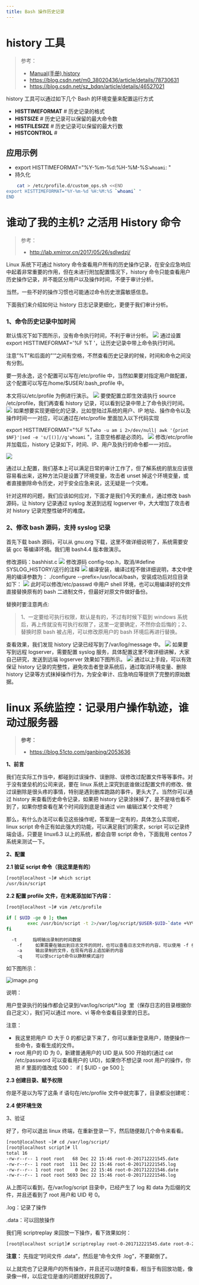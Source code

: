 ```yaml
---
title: Bash 操作历史记录
---
```


# history 工具

> 参考：
> - [Manual(手册),history](https://www.man7.org/linux/man-pages/man3/history.3.html)
> - <https://blog.csdn.net/m0_38020436/article/details/78730631>
> - <https://blog.csdn.net/sz_bdqn/article/details/46527021>

history 工具可以通过如下几个 Bash 的环境变量来配置运行方式

- **HISTTIMEFORMAT** # 历史记录的格式
- **HISTSIZE** # 历史记录可以保留的最大命令数
- **HISTFILESIZE** # 历史记录可以保留的最大行数
- **HISTCONTROL** #

## 应用示例

- export HISTTIMEFORMAT="%Y-%m-%d:%H-%M-%S:`whoami`: "
- 持久化

```bash
    cat > /etc/profile.d/custom_ops.sh <<END
export HISTTIMEFORMAT="%Y-%m-%d %H:%M:%S `whoami` "
END
```

# 谁动了我的主机? 之活用 History 命令

> 参考：
> - <http://lab.xmirror.cn/2017/05/26/sdlwdzj/>

Linux 系统下可通过 history 命令查看用户所有的历史操作记录，在安全应急响应中起着非常重要的作用，但在未进行附加配置情况下，history 命令只能查看用户历史操作记录，并不能区分用户以及操作时间，不便于审计分析。

当然，一些不好的操作习惯也可能通过命令历史泄露敏感信息。

下面我们来介绍如何让 history 日志记录更细化，更便于我们审计分析。

### 1、命令历史记录中加时间

默认情况下如下图所示，没有命令执行时间，不利于审计分析。
![](https://notes-learning.oss-cn-beijing.aliyuncs.com/ieek6o/1616165148137-f9789cc5-18b7-4fef-9319-70bcf57795e7.jpeg)
通过设置 export HISTTIMEFORMAT='%F %T '，让历史记录中带上命令执行时间。

注意”%T”和后面的”’”之间有空格，不然查看历史记录的时候，时间和命令之间没有分割。

要一劳永逸，这个配置可以写在/etc/profile 中，当然如果要对指定用户做配置，这个配置可以写在/home/$USER/.bash_profile 中。

本文将以/etc/profile 为例进行演示。
![](https://notes-learning.oss-cn-beijing.aliyuncs.com/ieek6o/1616165148161-a02cf695-ebc3-4678-83bf-0dbb6a605411.jpeg)
要使配置立即生效请执行 source /etc/profile，我们再查看 history 记录，可以看到记录中带上了命令执行时间。
![](https://notes-learning.oss-cn-beijing.aliyuncs.com/ieek6o/1616165148125-d672b6e4-155b-43e0-90cf-4c34f4b15fd7.jpeg)
如果想要实现更细化的记录，比如登陆过系统的用户、IP 地址、操作命令以及操作时间一一对应，可以通过在/etc/profile 里面加入以下代码实现

export HISTTIMEFORMAT="%F %T`who -u am i 2>/dev/null| awk '{print $NF}'|sed -e 's/[()]//g'whoami` "，注意空格都是必须的。
![](https://notes-learning.oss-cn-beijing.aliyuncs.com/ieek6o/1616165148147-39797dc0-8f2b-4481-8a11-521ad0d3be06.jpeg)
修改/etc/profile 并加载后，history 记录如下，时间、IP、用户及执行的命令都一一对应。

![](https://notes-learning.oss-cn-beijing.aliyuncs.com/ieek6o/1616165148143-0955f121-58ad-4cc4-a350-c2103b8cb990.jpeg)

通过以上配置，我们基本上可以满足日常的审计工作了，但了解系统的朋友应该很容易看出来，这种方法只是设置了环境变量，攻击者 unset 掉这个环境变量，或者直接删除命令历史，对于安全应急来说，这无疑是一个灾难。

针对这样的问题，我们应该如何应对，下面才是我们今天的重点，通过修改 bash 源码，让 history 记录通过 syslog 发送到远程 logserver 中，大大增加了攻击者对 history 记录完整性破坏的难度。

### 2、修改 bash 源码，支持 syslog 记录

首先下载 bash 源码，可以从 gnu.org 下载，这里不做详细说明了，系统需要安装 gcc 等编译环境。我们用 bash4.4 版本做演示。

修改源码：bashhist.c
![](https://notes-learning.oss-cn-beijing.aliyuncs.com/ieek6o/1616165148122-2898b5a5-b861-491b-ac1a-201aa6403243.jpeg)
修改源码 config-top.h，取消/#define SYSLOG_HISTORY/这行的注释
![](https://notes-learning.oss-cn-beijing.aliyuncs.com/ieek6o/1616165148162-6b252c51-d8d8-4f98-9ad2-a67e574db7f6.jpeg)
编译安装，编译过程不做详细说明，本文中使用的编译参数为： ./configure --prefix=/usr/local/bash，安装成功后对应目录如下：
![](https://notes-learning.oss-cn-beijing.aliyuncs.com/ieek6o/1616165148144-a4bcb15d-3f39-477d-bd7f-1167d58f615d.jpeg)
此时可以修改/etc/passwd 中用户 shell 环境，也可以用编译好的文件直接替换原有的 bash 二进制文件，但最好对原文件做好备份。

替换时要注意两点:

> 1、一定要给可执行权限，默认是有的，不过有时候下载到 windows 系统后，再上传就没有可执行权限了，这里一定要确定，不然你会后悔的；2、替换时原 bash 被占用，可以修改原用户的 bash 环境后再进行替换。

查看效果，我们发现 history 记录已经写到了/var/log/message 中。
![](https://notes-learning.oss-cn-beijing.aliyuncs.com/ieek6o/1616165148170-cb8d9280-1422-4701-95f3-2cdd4da96b59.jpeg)
如果要写到远程 logserver，需要配置 syslog 服务，具体配置这里不做详细讲解，大家自己研究，发送到远端 logserver 效果如下图所示。
![](https://notes-learning.oss-cn-beijing.aliyuncs.com/ieek6o/1616165148152-c4072293-34eb-489d-ba93-70e05632e218.jpeg)
通过以上手段，可以有效保证 history 记录的完整性，避免攻击者登录系统后，通过取消环境变量、删除 history 记录等方式抹掉操作行为，为安全审计、应急响应等提供了完整的原始数据。

# linux 系统监控：记录用户操作轨迹，谁动过服务器

> **参考：**
>
> - <https://blog.51cto.com/ganbing/2053636>

**1、前言**

我们在实际工作当中，都碰到过误操作、误删除、误修改过配置文件等等事件。对于没有堡垒机的公司来说，要在 linux 系统上深究到底谁做过配置文件的修改、做过误删除是很头疼的事情，特别是遇到删库跑路的事件，更头大了。当然你可以通过 history 来查看历史命令记录，如果把 history 记录涂抹掉了，是不是啥也看不到了，如果你想查看在某个时间段到底是谁通过 vim 编辑过某个文件呢？

那么，有什么办法可以看见这些操作呢，答案是一定有的，具体怎么实现呢，linux script 命令正有如此强大的功能，可以满足我们的需求，script 可以记录终端会话，只要是 linux6.3 以上的系统，都会自带 script 命令，下面我用 centos 7 系统来测试一下。

**2、配置**

**2.1 验证 script 命令（我这里是有的）**

```bash
[root@localhost ~]# which script
/usr/bin/script
```

**2.2 配置 profile 文件，在末尾添加如下内容：**

```bash
[root@localhost ~]# vim /etc/profile

if [ $UID -ge 0 ]; then
        exec /usr/bin/script -t 2>/var/log/script/$USER-$UID-`date +%Y%m%d%H%M`.date -a -f -q /var/log/script/$USER-$UID-`date +%Y%m%d%H%M`.log
fi
```

```bash
  -t　　　 指明输出录制的时间数据
    -f     如果需要在输出到日志文件的同时，也可以查看日志文件的内容，可以使用 -f 参数。PS:可以用于教学,两个命令行接-f可以实时演示
    -a     输出录制的文件，在现有内容上追加新的内容
    -q     可以使script命令以静默模式运行
```

如下图所示：

![image.png](https://notes-learning.oss-cn-beijing.aliyuncs.com/ieek6o/1647416324069-ae3a5928-f2d8-417c-a761-082d0c58a7fd.png)

说明：

用户登录执行的操作都会记录到/var/log/script/\*.log  里（保存日志的目录根据你自己定义），我们可以通过 more、vi 等命令查看目录里的日志。

注意：

- 我这里把用户 ID 大于 0 的都记录下来了，你可以重新登录用户，随便操作一些命令，查看生成的文件。
- root 用户的 ID 为 0，新建普通用户的 UID 是从 500 开始的(通过 cat /etc/password 可以查看用户的 UID)，如果你不想记录 root 用户的操作，你把 if 里面的值改成 500：  if \[ $UID - ge 500 ];

**2.3 创建目录、赋予权限**

你是不是以为写了这条 if 语句在/etc/profile 文件中就完事了，目录都没创建呢：

**2.4 使环境生效**

3、验证

好了，你可以退出 linux 终端，在重新登录一下，然后随便敲几个命令来看看。

```bash
[root@localhost ~]# cd /var/log/script/
[root@localhost script]# ll
total 16
-rw-r--r-- 1 root root   68 Dec 22 15:46 root-0-201712221545.date
-rw-r--r-- 1 root root  111 Dec 22 15:46 root-0-201712221545.log
-rw-r--r-- 1 root root    0 Dec 22 15:46 root-0-201712221546.date
-rw-r--r-- 1 root root 5693 Dec 22 15:46 root-0-201712221546.log
```

从上图可以看到，在/var/log/script 目录中，已经产生了 log 和 data 为后缀的文件，并且还看到了 root 用户和 UID 号 0。

.log：记录了操作

.data：可以回放操作

我们用 scriptreplay 来回放一下操作，看下效果如何：

```bash
[root@localhost script]# scriptreplay root-0-201712221545.date root-0-201712221545.log
```

**注意：** 先指定“时间文件 .data”，然后是“命令文件 .log”，不要颠倒了。

以上就完也了记录用户的所有操作，并且还可以随时查看，相当于有回放功能，像录像一样，以后定位是谁的问题就好找原因了。
